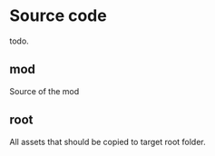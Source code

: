 # Source code

todo.

## mod
Source of the mod

## root
All assets that should be copied to target root folder.
